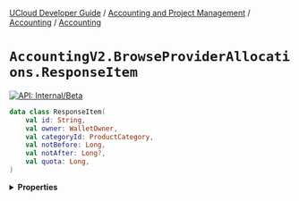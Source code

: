 [UCloud Developer Guide](/docs/developer-guide/README.md) / [Accounting and Project Management](/docs/developer-guide/accounting-and-projects/README.md) / [Accounting](/docs/developer-guide/accounting-and-projects/accounting/README.md) / [Accounting](/docs/developer-guide/accounting-and-projects/accounting/allocations.md)

# `AccountingV2.BrowseProviderAllocations.ResponseItem`


[![API: Internal/Beta](https://img.shields.io/static/v1?label=API&message=Internal/Beta&color=red&style=flat-square)](/docs/developer-guide/core/api-conventions.md)



```kotlin
data class ResponseItem(
    val id: String,
    val owner: WalletOwner,
    val categoryId: ProductCategory,
    val notBefore: Long,
    val notAfter: Long?,
    val quota: Long,
)
```

<details>
<summary>
<b>Properties</b>
</summary>

<details>
<summary>
<code>id</code>: <code><code><a href='https://kotlinlang.org/api/latest/jvm/stdlib/kotlin/-string/'>String</a></code></code>
</summary>





</details>

<details>
<summary>
<code>owner</code>: <code><code><a href='/docs/reference/dk.sdu.cloud.accounting.api.WalletOwner.md'>WalletOwner</a></code></code>
</summary>





</details>

<details>
<summary>
<code>categoryId</code>: <code><code><a href='#productcategory'>ProductCategory</a></code></code>
</summary>





</details>

<details>
<summary>
<code>notBefore</code>: <code><code><a href='https://kotlinlang.org/api/latest/jvm/stdlib/kotlin/-long/'>Long</a></code></code> The earliest timestamp which allows for the balance to be consumed
</summary>





</details>

<details>
<summary>
<code>notAfter</code>: <code><code><a href='https://kotlinlang.org/api/latest/jvm/stdlib/kotlin/-long/'>Long</a>?</code></code> The earliest timestamp at which the reported balance is no longer fully usable
</summary>





</details>

<details>
<summary>
<code>quota</code>: <code><code><a href='https://kotlinlang.org/api/latest/jvm/stdlib/kotlin/-long/'>Long</a></code></code>
</summary>





</details>



</details>


